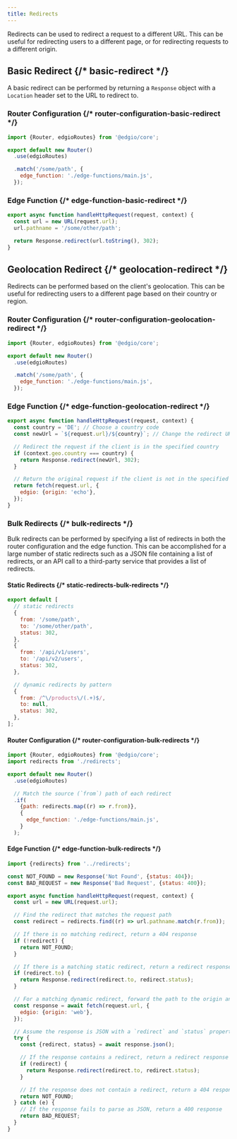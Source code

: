 ```yaml
---
title: Redirects
---
```


Redirects can be used to redirect a request to a different URL. This can be useful for redirecting users to a different page, or for redirecting requests to a different origin.

## Basic Redirect {/* basic-redirect */}

A basic redirect can be performed by returning a `Response` object with a `Location` header set to the URL to redirect to.

### Router Configuration {/* router-configuration-basic-redirect */}

```js filename="routes.js"
import {Router, edgioRoutes} from '@edgio/core';

export default new Router()
  .use(edgioRoutes)

  .match('/some/path', {
    edge_function: './edge-functions/main.js',
  });
```

### Edge Function {/* edge-function-basic-redirect */}

```js filename="edge-functions/main.js"
export async function handleHttpRequest(request, context) {
  const url = new URL(request.url);
  url.pathname = '/some/other/path';

  return Response.redirect(url.toString(), 302);
}
```

## Geolocation Redirect {/* geolocation-redirect */}

Redirects can be performed based on the client's geolocation. This can be useful for redirecting users to a different page based on their country or region.

### Router Configuration {/* router-configuration-geolocation-redirect */}

```js filename="routes.js"
import {Router, edgioRoutes} from '@edgio/core';

export default new Router()
  .use(edgioRoutes)

  .match('/some/path', {
    edge_function: './edge-functions/main.js',
  });
```

### Edge Function {/* edge-function-geolocation-redirect */}

```js filename="edge-functions/main.js"
export async function handleHttpRequest(request, context) {
  const country = 'DE'; // Choose a country code
  const newUrl = `${request.url}/${country}`; // Change the redirect URL to your choice

  // Redirect the request if the client is in the specified country
  if (context.geo.country === country) {
    return Response.redirect(newUrl, 302);
  }

  // Return the original request if the client is not in the specified country
  return fetch(request.url, {
    edgio: {origin: 'echo'},
  });
}
```

### Bulk Redirects {/* bulk-redirects */}

Bulk redirects can be performed by specifying a list of redirects in both the router configuration and the edge function. This can be accomplished for a large number of static redirects such as a JSON file containing a list of redirects, or an API call to a third-party service that provides a list of redirects.

#### Static Redirects {/* static-redirects-bulk-redirects */}

```js filename="redirects.js"
export default [
  // static redirects
  {
    from: '/some/path',
    to: '/some/other/path',
    status: 302,
  },
  {
    from: '/api/v1/users',
    to: '/api/v2/users',
    status: 302,
  },

  // dynamic redirects by pattern
  {
    from: /^\/products\/(.+)$/,
    to: null,
    status: 302,
  },
];
```

#### Router Configuration {/* router-configuration-bulk-redirects */}

```js filename="routes.js"
import {Router, edgioRoutes} from '@edgio/core';
import redirects from './redirects';

export default new Router()
  .use(edgioRoutes)

  // Match the source (`from`) path of each redirect
  .if(
    {path: redirects.map((r) => r.from)},
    {
      edge_function: './edge-functions/main.js',
    }
  );
```

#### Edge Function {/* edge-function-bulk-redirects */}

```js filename="edge-functions/main.js"
import {redirects} from '../redirects';

const NOT_FOUND = new Response('Not Found', {status: 404});
const BAD_REQUEST = new Response('Bad Request', {status: 400});

export async function handleHttpRequest(request, context) {
  const url = new URL(request.url);

  // Find the redirect that matches the request path
  const redirect = redirects.find((r) => url.pathname.match(r.from));

  // If there is no matching redirect, return a 404 response
  if (!redirect) {
    return NOT_FOUND;
  }

  // If there is a matching static redirect, return a redirect response
  if (redirect.to) {
    return Response.redirect(redirect.to, redirect.status);
  }

  // For a matching dynamic redirect, forward the path to the origin and redirect based on the response
  const response = await fetch(request.url, {
    edgio: {origin: 'web'},
  });

  // Assume the response is JSON with a `redirect` and `status` property
  try {
    const {redirect, status} = await response.json();

    // If the response contains a redirect, return a redirect response
    if (redirect) {
      return Response.redirect(redirect.to, redirect.status);
    }

    // If the response does not contain a redirect, return a 404 response
    return NOT_FOUND;
  } catch (e) {
    // If the response fails to parse as JSON, return a 400 response
    return BAD_REQUEST;
  }
}
```
